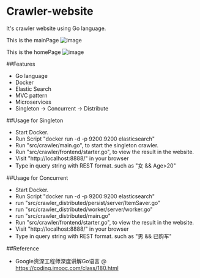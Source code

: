 # Crawler-website
It's crawler website using Go language.

This is the mainPage
![image](https://raw.githubusercontent.com/Albert-W/crawler-website/master/image/MainPage.jpg)

This is the homePage
![image](https://raw.githubusercontent.com/Albert-W/crawler-website/master/image/HomePage.jpg)

##Features
- Go language
- Docker
- Elastic Search
- MVC pattern
- Microservices
- Singleton -> Concurrent -> Distribute

##Usage for Singleton 
- Start Docker.
- Run Script "docker run -d -p 9200:9200 elasticsearch"
- Run "src/crawler/main.go", to start the singleton crawler.
- Run "src/crawler/frontend/starter.go", to view the result in the website.
- Visit "http://localhost:8888/" in your browser
- Type in query string with REST format. such as "女 && Age>20"

##Usage for Concurrent
- Start Docker.
- Run Script "docker run -d -p 9200:9200 elasticsearch"
- run "src/crawler_distributed/persist/server/ItemSaver.go"
- run "src/crawler_distributed/worker/server/worker.go"
- run "src/crawler_distributed/main.go"
- Run "src/crawler/frontend/starter.go", to view the result in the website.
- Visit "http://localhost:8888/" in your browser
- Type in query string with REST format. such as "男 && 已购车"

##Reference
- Google资深工程师深度讲解Go语言 @ https://coding.imooc.com/class/180.html
